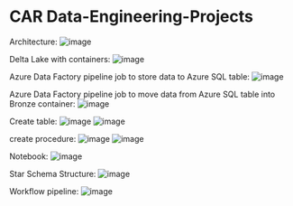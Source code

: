 # CAR Data-Engineering-Projects
Architecture:
![image](https://github.com/user-attachments/assets/8a38c93f-8a33-4b09-a39c-7bd9a8986551)

Delta Lake with containers:
![image](https://github.com/user-attachments/assets/6632e761-cf73-4d8c-b0b3-1c670068e067)

Azure Data Factory pipeline job to store data to Azure SQL table:
![image](https://github.com/user-attachments/assets/92e3a8bc-32a9-43f0-ab28-ff76f047d851)

Azure Data Factory pipeline job to move data from Azure SQL table into Bronze container:
![image](https://github.com/user-attachments/assets/c4888400-4cec-49c2-a3bc-a20b3a015729)

Create table:
![image](https://github.com/user-attachments/assets/2a2d8095-97e1-40db-9c68-dd57c500b5a9)
![image](https://github.com/user-attachments/assets/299de83d-0a2c-464a-a862-acb7952fd36e)

create procedure:
![image](https://github.com/user-attachments/assets/4819fcdb-4f97-41d6-b6d7-34cc3f26f561)
![image](https://github.com/user-attachments/assets/3b03c6d2-aaa7-40c3-8aa6-a146b1127f1c)

Notebook:
![image](https://github.com/user-attachments/assets/d3fdfcba-42f0-425b-afa9-a3c85b41996e)

Star Schema Structure:
![image](https://github.com/user-attachments/assets/1a8a5b9e-2067-484f-90ed-3e950be5436e)

Workflow pipeline:
![image](https://github.com/user-attachments/assets/d0a84f0d-a92a-4bba-81fc-f6f79ad62966)
